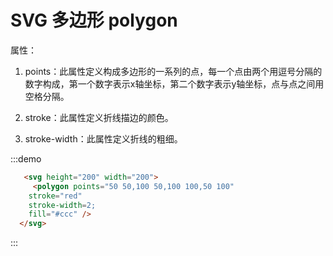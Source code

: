 # SVG 多边形 polygon

属性：

1. points：此属性定义构成多边形的一系列的点，每一个点由两个用逗号分隔的数字构成，第一个数字表示x轴坐标，第二个数字表示y轴坐标，点与点之间用空格分隔。

2. stroke：此属性定义折线描边的颜色。

3. stroke-width：此属性定义折线的粗细。

<template>
  <svg height="200" width="200">
     <polygon points="50 50,100 50,100 100,50 100"
    stroke="red"
    stroke-width=2;
    fill="#ccc" />
  </svg>
</template>

:::demo

```html
   <svg height="200" width="200">
     <polygon points="50 50,100 50,100 100,50 100"
    stroke="red"
    stroke-width=2;
    fill="#ccc" />
  </svg>
```
:::